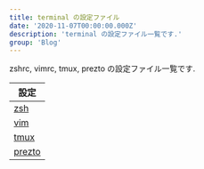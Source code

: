 ```yaml
---
title: terminal の設定ファイル
date: '2020-11-07T00:00:00.000Z'
description: 'terminal の設定ファイル一覧です.'
group: 'Blog'
---
```


zshrc, vimrc, tmux, prezto の設定ファイル一覧です.

|  設定  |
| ---- |
|  [zsh](/env/zsh/)  |
|  [vim](/env/vim/)  |
|  [tmux](/env/tmux/)  |
|  [prezto](/env/prezto/)  |
